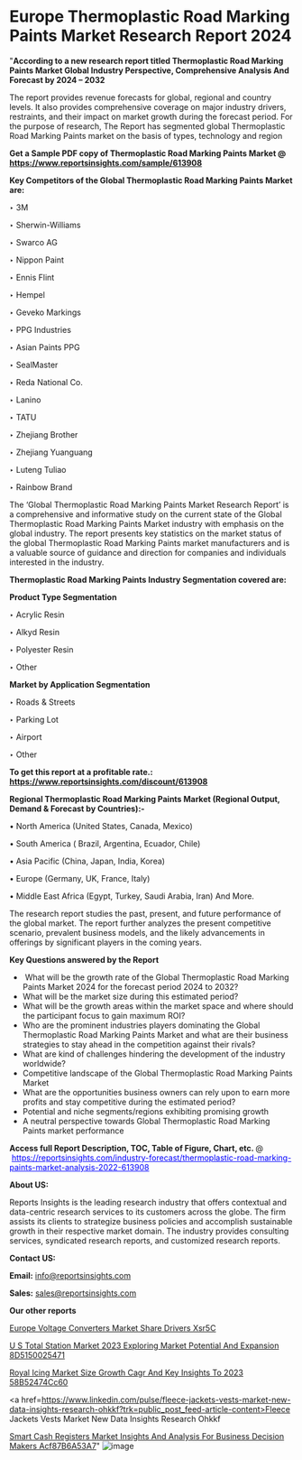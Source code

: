 # Europe Thermoplastic Road Marking Paints Market Research Report 2024

 "<strong>According to a new research report titled Thermoplastic Road Marking Paints Market Global Industry Perspective, Comprehensive Analysis And Forecast by 2024 – 2032</strong>

The report provides revenue forecasts for global, regional and country levels. It also provides comprehensive coverage on major industry drivers, restraints, and their impact on market growth during the forecast period. For the purpose of research, The Report has segmented global Thermoplastic Road Marking Paints market on the basis of types, technology and region

<strong>Get a Sample PDF copy of Thermoplastic Road Marking Paints Market </strong><strong>@<a href=https://www.reportsinsights.com/sample/613908 style=color:#0000ff;> https://www.reportsinsights.com/sample/613908</a></strong></font>

<strong>Key Competitors of the Global Thermoplastic Road Marking Paints Market are:</strong>

‣ 3M

‣ Sherwin-Williams

‣ Swarco AG

‣ Nippon Paint

‣ Ennis Flint

‣ Hempel

‣ Geveko Markings

‣ PPG Industries

‣ Asian Paints PPG

‣ SealMaster

‣ Reda National Co.

‣ Lanino

‣ TATU

‣ Zhejiang Brother

‣ Zhejiang Yuanguang

‣ Luteng Tuliao

‣ Rainbow Brand

The ‘Global Thermoplastic Road Marking Paints Market Research Report’ is a comprehensive and informative study on the current state of the Global Thermoplastic Road Marking Paints Market industry with emphasis on the global industry. The report presents key statistics on the market status of the global Thermoplastic Road Marking Paints market manufacturers and is a valuable source of guidance and direction for companies and individuals interested in the industry.

<strong>Thermoplastic Road Marking Paints Industry Segmentation covered are:</strong>

<strong>Product Type Segmentation</strong>

‣ Acrylic Resin

‣ Alkyd Resin

‣ Polyester Resin

‣ Other

<strong>Market by Application Segmentation</strong>

‣ Roads & Streets

‣ Parking Lot

‣ Airport

‣ Other

<strong>To get this report at a profitable rate.: <a href=https://www.reportsinsights.com/discount/613908 style=color:#0000ff;>https://www.reportsinsights.com/discount/613908</a></strong></font>

<strong>Regional Thermoplastic Road Marking Paints Market (Regional Output, Demand &amp; Forecast by Countries):-</strong>

• North America (United States, Canada, Mexico)

• South America ( Brazil, Argentina, Ecuador, Chile)

• Asia Pacific (China, Japan, India, Korea)

• Europe (Germany, UK, France, Italy)

• Middle East Africa (Egypt, Turkey, Saudi Arabia, Iran) And More.

The research report studies the past, present, and future performance of the global market. The report further analyzes the present competitive scenario, prevalent business models, and the likely advancements in offerings by significant players in the coming years.

<strong>Key Questions answered by the Report</strong>
<ul>
  <li> What will be the growth rate of the Global Thermoplastic Road Marking Paints Market 2024 for the forecast period 2024 to 2032?</li>
  <li>What will be the market size during this estimated period?</li>
  <li>What will be the growth areas within the market space and where should the participant focus to gain maximum ROI?</li>
  <li>Who are the prominent industries players dominating the Global Thermoplastic Road Marking Paints Market and what are their business strategies to stay ahead in the competition against their rivals?</li>
  <li>What are kind of challenges hindering the development of the industry worldwide?</li>
  <li>Competitive landscape of the Global Thermoplastic Road Marking Paints Market</li>
  <li>What are the opportunities business owners can rely upon to earn more profits and stay competitive during the estimated period?</li>
  <li>Potential and niche segments/regions exhibiting promising growth</li>
  <li>A neutral perspective towards Global Thermoplastic Road Marking Paints market performance</li>
</ul>
<strong>Access full Report Description, TOC, Table of Figure, Chart, etc. </strong>@  <a href=https://reportsinsights.com/industry-forecast/thermoplastic-road-marking-paints-market-analysis-2022-613908 style=color:#0000ff;>https://reportsinsights.com/industry-forecast/thermoplastic-road-marking-paints-market-analysis-2022-613908</a></font>

<strong><strong>About US</strong>:</strong>

Reports Insights is the leading research industry that offers contextual and data-centric research services to its customers across the globe. The firm assists its clients to strategize business policies and accomplish sustainable growth in their respective market domain. The industry provides consulting services, syndicated research reports, and customized research reports.

<strong>Contact US:</strong>

<p class=""""><b>Email:</b> <a href=mailto:info@reportsinsights.com>info@reportsinsights.com</a></p>
<p class=""""><b>Sales:</b> <a href=mailto:sales@reportsinsights.com>sales@reportsinsights.com</a></p>

<strong>Our other reports</strong>

<a href=https://www.linkedin.com/pulse/europe-voltage-converters-market-share-drivers-xsr5c/>Europe Voltage Converters Market Share Drivers Xsr5C</a>

<a href=https://medium.com/@aanarkumar6/u-s-total-station-market-2023-exploring-market-potential-and-expansion-8d5150025471>U S Total Station Market 2023 Exploring Market Potential And Expansion 8D5150025471</a>

<a href=https://medium.com/@shindeaaswini6/royal-icing-market-size-growth-cagr-and-key-insights-to-2023-58b52474cc60>Royal Icing Market Size Growth Cagr And Key Insights To 2023 58B52474Cc60</a>

<a href=https://www.linkedin.com/pulse/fleece-jackets-vests-market-new-data-insights-research-ohkkf?trk=public_post_feed-article-content>Fleece Jackets Vests Market New Data Insights Research Ohkkf</a>

<a href=https://medium.com/@sakshideshmukh994/smart-cash-registers-market-insights-and-analysis-for-business-decision-makers-acf87b6a53a7>Smart Cash Registers Market Insights And Analysis For Business Decision Makers Acf87B6A53A7</a>"
![image](https://github.com/daminid12/RImarketresearch/assets/158430485/93e4f597-3400-47a2-843e-9bb316c3ed00)
